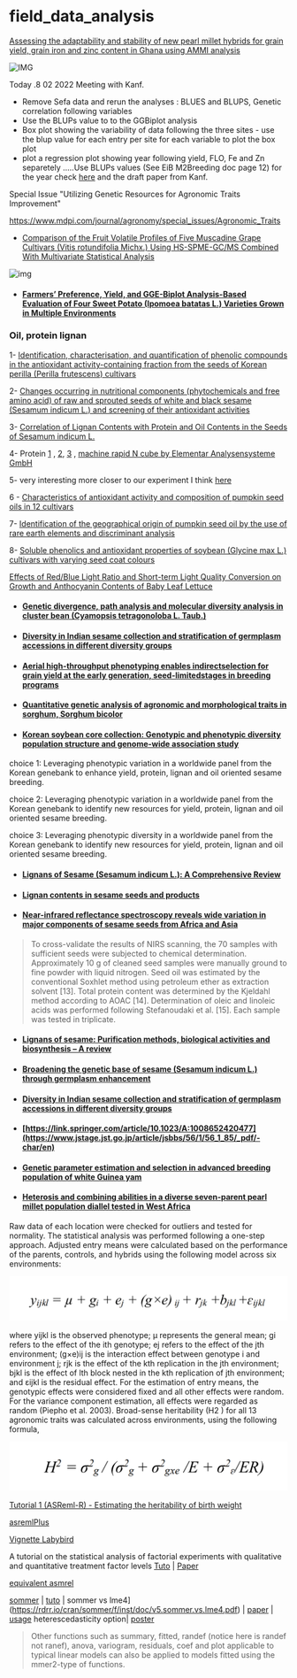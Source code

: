 # field_data_analysis



[Assessing the adaptability and stability of new pearl millet hybrids for grain yield, grain iron and zinc content in Ghana using AMMI analysis](https://link.springer.com/content/pdf/10.1007/s12892-022-00147-3.pdf)

![IMG](https://media.springernature.com/full/springer-static/image/art%3A10.1007%2Fs12892-022-00147-3/MediaObjects/12892_2022_147_Fig3_HTML.png?as=webp)






Today .8 02 2022 Meeting with Kanf.

- Remove Sefa data and rerun the analyses :  BLUES and BLUPS, Genetic correlation following variables
- Use the BLUPs value to to the GGBiplot analysis
- Box plot showing the variability of data following  the three sites - use the blup value for each entry per site for each variable to plot the box plot
- plot a regression plot showing year following yield, FLO, Fe and Zn separetely .....Use BLUPs values (See EiB M2Breeding doc page 12) for the year check [here](http://www.coraf.org/paired/wp-content/uploads/2019/11/Catalogue-Re%CC%81gional-des-Espe%CC%80ces.pdf)
 and the draft paper from Kanf.






Special Issue "Utilizing Genetic Resources for Agronomic Traits Improvement"

https://www.mdpi.com/journal/agronomy/special_issues/Agronomic_Traits




- [Comparison of the Fruit Volatile Profiles of Five Muscadine Grape Cultivars (Vitis rotundifolia Michx.) Using HS-SPME-GC/MS Combined With Multivariate Statistical Analysis](https://www.frontiersin.org/articles/10.3389/fpls.2021.728891/full?utm_source=S-TWT&utm_medium=SNET&utm_campaign=ECO_FPLS_XXXXXXXX_auto-dlvrit)

![img](https://www.frontiersin.org/files/Articles/728891/fpls-12-728891-HTML/image_m/fpls-12-728891-g004.jpg)




- #### [Farmers’ Preference, Yield, and GGE-Biplot Analysis-Based Evaluation of Four Sweet Potato (Ipomoea batatas L.) Varieties Grown in Multiple Environments](https://www.mdpi.com/2071-1050/13/7/3730/htm)


### Oil, protein lignan

1- [Identification, characterisation, and quantification of phenolic compounds in the antioxidant activity-containing fraction from the seeds of Korean perilla (Perilla frutescens) cultivars](https://www.sciencedirect.com/science/article/pii/S0308814612013416#!)

2- [Changes occurring in nutritional components (phytochemicals and free amino acid) of raw and sprouted seeds of white and black sesame (Sesamum indicum L.) and screening of their antioxidant activities](https://link.springer.com/content/pdf/10.1007/s10068-017-0010-9.pdf)


3- [Correlation of Lignan Contents with Protein and Oil Contents in the Seeds of Sesamum indicum L.](https://www.koreascience.or.kr/article/JAKO200818259611605.pdf)



4- Protein [1](https://link.springer.com/content/pdf/10.1007/s10811-016-0984-3.pdf) , [2](https://www.mdpi.com/2076-2615/9/5/222/htm), [3](https://pubs.rsc.org/ko/content/articlelanding/2019/fo/c9fo01160a/unauth#!divAbstract) , [machine rapid N cube by Elementar Analysensysteme GmbH](https://www.selectscience.net/products/rapid-n-cube/?prodID=106756)

5- very interesting more closer to our experiment I think [here](https://www.sciencedirect.com/science/article/pii/S1756464613000716?casa_token=kqrFLstffZ4AAAAA:fH6EtiAj9d8j8De-DyIld5QIt1bah4opvtSwtgwU-8zjoqHAFkq6Xgo6tuyHrVrtFmpWC_Tbig)



6 - [Characteristics of antioxidant activity and composition of pumpkin seed oils in 12 cultivars](https://www.sciencedirect.com/science/article/pii/S0308814613001684?casa_token=Lj5-ibOY2eoAAAAA:DXhM6Fl7czJwojIPXW0rhBB0ac_SlRvlQupdmGm8Ic-SfCZuhsicHdtDDOAk7yO3lDO_mWAaEg#b0005)

7- [Identification of the geographical origin of pumpkin seed oil by the use of rare earth elements and discriminant analysis](https://www.sciencedirect.com/science/article/pii/S0308814610007119?casa_token=a1eJaphMENYAAAAA:d76653r-XUzlnnHOVn-dskFXfxClNW3mLKDuGDBEquDVtlK3EZ6j6Nd7p4SG6ujLyLKIOZd7vQ)

8- [Soluble phenolics and antioxidant properties of soybean (Glycine max L.) cultivars with varying seed coat colours](https://www.sciencedirect.com/science/article/pii/S1756464613000716?casa_token=kqrFLstffZ4AAAAA:fH6EtiAj9d8j8De-DyIld5QIt1bah4opvtSwtgwU-8zjoqHAFkq6Xgo6tuyHrVrtFmpWC_Tbig)




[Effects of Red/Blue Light Ratio and Short-term Light Quality Conversion on Growth and Anthocyanin Contents of Baby Leaf Lettuce](https://www.koreascience.or.kr/article/JAKO201015037859939.page)

- #### [Genetic divergence, path analysis and molecular diversity analysis in cluster bean (Cyamopsis tetragonoloba L. Taub.)](https://www.sciencedirect.com/science/article/pii/S0926669016303843) 


- #### [Diversity in Indian sesame collection and stratification of germplasm accessions in different diversity groups](https://link.springer.com/article/10.1023/A:1008652420477)




- #### [Aerial high-throughput phenotyping enables indirectselection for grain yield at the early generation, seed-limitedstages in breeding programs](https://acsess.onlinelibrary.wiley.com/doi/epdf/10.1002/csc2.20259)



- #### [Quantitative genetic analysis of agronomic and morphological traits in sorghum, Sorghum bicolor](https://www.frontiersin.org/articles/10.3389/fpls.2015.00945/full)


- #### [Korean soybean core collection: Genotypic and phenotypic diversity population structure and genome-wide association study](https://journals.plos.org/plosone/article?id=10.1371/journal.pone.0224074)



choice 1: Leveraging phenotypic variation in a worldwide panel from the Korean genebank to enhance yield, protein, lignan and oil oriented sesame breeding.

choice 2: Leveraging phenotypic variation in a worldwide panel from the Korean genebank to identify new resources for yield, protein, lignan and oil oriented sesame breeding.


choice 3: Leveraging phenotypic diversity in a worldwide panel from the Korean genebank to identify new resources for yield, protein, lignan and oil oriented sesame breeding.


- #### [Lignans of Sesame (Sesamum indicum L.): A Comprehensive Review](https://www.mdpi.com/1420-3049/26/4/883/htm)


- #### [Lignan contents in sesame seeds and products](https://onlinelibrary.wiley.com/doi/pdf/10.1002/ejlt.200700057)


- #### [Near-infrared reflectance spectroscopy reveals wide variation in major components of sesame seeds from Africa and Asia](https://www.sciencedirect.com/science/article/pii/S2214514117301149#!)


> To cross-validate the results of NIRS scanning, the 70 samples with sufficient seeds were subjected to chemical determination. Approximately 10 g of cleaned seed samples were manually ground to fine powder with liquid nitrogen. Seed oil was estimated by the conventional Soxhlet method using petroleum ether as extraction solvent [13]. Total protein content was determined by the Kjeldahl method according to AOAC [14]. Determination of oleic and linoleic acids was performed following Stefanoudaki et al. [15]. Each sample was tested in triplicate.



- #### [Lignans of sesame: Purification methods, biological activities and biosynthesis – A review](https://www.sciencedirect.com/science/article/pii/S0045206813000266)


- #### [Broadening the genetic base of sesame (Sesamum indicum L.) through germplasm enhancement](https://www.cambridge.org/core/journals/plant-genetic-resources/article/broadening-the-genetic-base-of-sesame-sesamum-indicum-l-through-germplasm-enhancement/8F5A35415966AA813B3484EA291CCC40)


- #### [Diversity in Indian sesame collection and stratification of germplasm accessions in different diversity groups](https://link.springer.com/article/10.1023/A:1008652420477)


- #### [https://link.springer.com/article/10.1023/A:1008652420477](https://www.jstage.jst.go.jp/article/jsbbs/56/1/56_1_85/_pdf/-char/en)









- #### [Genetic parameter estimation and selection in advanced breeding population of white Guinea yam](https://www.tandfonline.com/doi/pdf/10.1080/15427528.2021.1881012)






- #### [Heterosis and combining abilities in a diverse seven-parent pearl millet population diallel tested in West Africa](https://assets.researchsquare.com/files/rs-232609/v1_stamped.pdf)




Raw data of each location were checked for outliers and tested for normality. The statistical analysis was performed following a one-step approach. Adjusted entry means were calculated based on the performance of the parents, controls, and hybrids using the following model across six environments:



   ![eq1](https://github.com/Yedomon/field_data_analysis/blob/main/equation1.PNG?raw=true)






where yijkl is the observed phenotype; µ represents the general mean; gi refers to the effect of the ith genotype; ej refers to the effect of the jth environment; (g×e)ij is the interaction effect between genotype i and environment j; rjk is the effect of the kth replication in the jth environment; bjkl is the effect of lth block nested in the kth replication of jth environment; and εijkl is the residual effect. For the estimation of entry means, the genotypic effects were considered fixed and all other effects were random. For the variance component estimation, all effects were regarded as random (Piepho et al. 2003). Broad-sense heritability (H2 ) for all 13 agronomic traits was calculated
across environments, using the following formula,

![eq2](https://github.com/Yedomon/field_data_analysis/blob/main/equation2.PNG?raw=true)



[Tutorial 1 (ASReml-R) - Estimating the heritability of birth weight](https://www.wildanimalmodels.org/tiki-download_wiki_attachment.php?attId=3)



[asremlPlus](https://github.com/briencj/asremlPlus)


[Vignette Labybird](https://github.com/briencj/asremlPlus/blob/master/vignettes/Ladybird.asreml.pdf)


A tutorial on the statistical analysis of factorial experiments with qualitative and quantitative treatment factor levels [Tuto](https://cran.r-project.org/web/packages/agriTutorial/vignettes/agriTutorialVignette.pdf) | [Paper](https://onlinelibrary.wiley.com/doi/full/10.1111/jac.12267)



[equivalent asmrel](https://stats.stackexchange.com/questions/18709/lme4-or-other-open-source-r-package-code-equivalent-to-asreml-r)

[sommer](https://www.rdocumentation.org/packages/sommer/versions/4.1.2/vignettes/v5.sommer.vs.lme4.Rmd)  | [tuto](https://rdrr.io/cran/sommer/) | sommer vs lme4](https://rdrr.io/cran/sommer/f/inst/doc/v5.sommer.vs.lme4.pdf)  | [paper](https://journals.plos.org/plosone/article?id=10.1371/journal.pone.0156744) | [usage](http://finzi.psych.upenn.edu/R/library/sommer/html/mmer2.html) heterescedasticity option| [poster](https://ausbiometric2019.org/posters/Sam_Rogers_IBS_poster.pdf)


> Other functions such as summary, fitted, randef (notice here is randef not ranef), anova, variogram, residuals, coef and plot applicable to typical linear models can also be applied to models fitted using the mmer2-type of functions.
